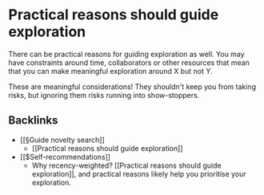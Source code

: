 # Practical reasons should guide exploration
There can be practical reasons for guiding exploration as well. You may have constraints around time, collaborators or other resources that mean that you can make meaningful exploration around X but not Y.

These are meaningful considerations! They shouldn't keep you from taking risks, but ignoring them risks running into show-stoppers.

## Backlinks
* [[§Guide novelty search]]
	* [[Practical reasons should guide exploration]]
* [[$Self-recommendations]]
	* Why recency-weighted? [[Practical reasons should guide exploration]], and practical reasons likely help you prioritise your exploration.

<!-- #Life -->

<!-- {BearID:25700047-7504-422A-ADE3-620D8534D8C3-15756-0000130430AC4A2B} -->
